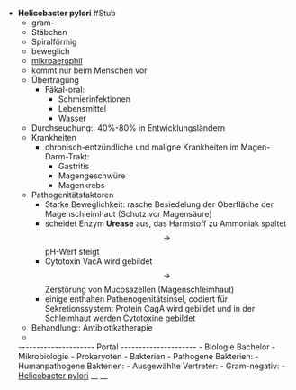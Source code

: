 -  __Helicobacter pylori__  #Stub
    - gram-
    - Stäbchen
    - Spiralförmig
    - beweglich
    - [mikroaerophil](mikroaerophil.md)
    - kommt nur beim Menschen vor
    - Übertragung
        - Fäkal-oral:
            - Schmierinfektionen
            - Lebensmittel
            - Wasser
    - Durchseuchung:: 40%-80% in Entwicklungsländern
    - Krankheiten
        - chronisch-entzündliche und maligne Krankheiten im Magen-Darm-Trakt:
            - Gastritis
            - Magengeschwüre
            - Magenkrebs
    - Pathogenitätsfaktoren
        - Starke Beweglichkeit: rasche Besiedelung der Oberfläche der Magenschleimhaut (Schutz vor Magensäure)
        - scheidet Enzym  __Urease__  aus, das Harmstoff zu Ammoniak spaltet $$ \rightarrow $$ pH-Wert steigt
        - Cytotoxin VacA wird gebildet $$ \rightarrow $$ Zerstörung von Mucosazellen (Magenschleimhaut)
        - einige enthalten Pathenogenitätsinsel, codiert für Sekretionssystem: Protein CagA wird gebildet und in der Schleimhaut werden Cytotoxine gebildet
    - Behandlung:: Antibiotikatherapie
    - 
    --------------------- Portal ---------------------
        - Biologie Bachelor
            - Mikrobiologie
                - Prokaryoten
                    - Bakterien
                        - Pathogene Bakterien:
                            - Humanpathogene Bakterien:
                                - Ausgewählte Vertreter: 
                                    - Gram-negativ:
                                        - [Helicobacter pylori](Helicobacter-pylori.md) __ __ 
